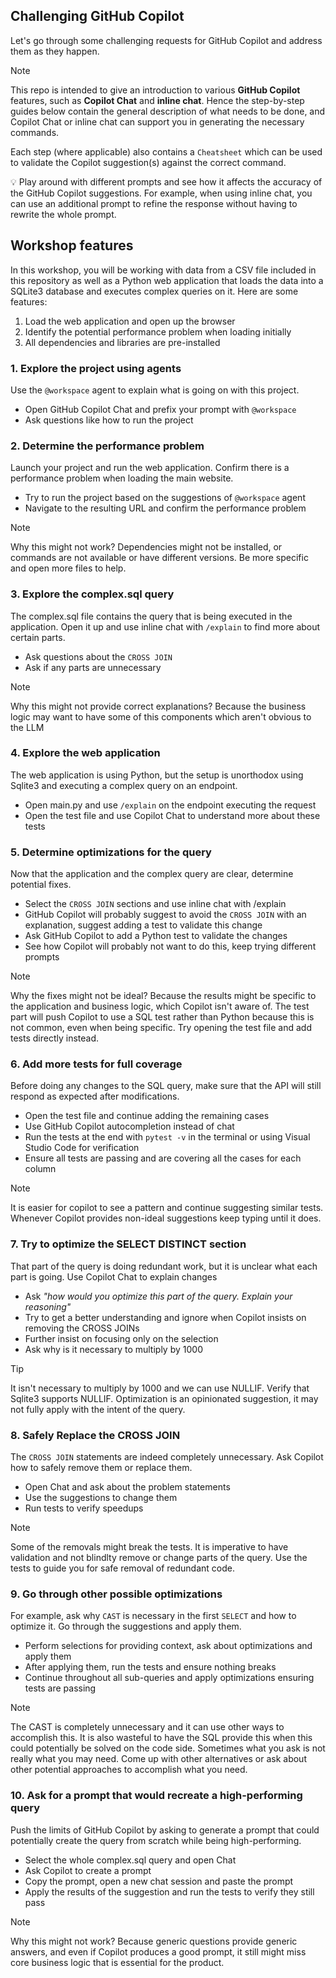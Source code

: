 ## Challenging GitHub Copilot

Let's go through some challenging requests for GitHub Copilot and address them
as they happen.

> [!NOTE]
> This repo is intended to give an introduction to various **GitHub Copilot** features, such as **Copilot Chat** and **inline chat**. Hence the step-by-step guides below contain the general description of what needs to be done, and Copilot Chat or inline chat can support you in generating the necessary commands.
>
> Each step (where applicable) also contains a `Cheatsheet` which can be used to validate the Copilot suggestion(s) against the correct command.
>
> 💡 Play around with different prompts and see how it affects the accuracy of the GitHub Copilot suggestions. For example, when using inline chat, you can use an additional prompt to refine the response without having to rewrite the whole prompt.

## Workshop features

In this workshop, you will be working with data from a CSV file included in
this repository as well as a Python web application that loads the data into
a SQLite3 database and executes complex queries on it. Here are some features:

1. Load the web application and open up the browser
1. Identify the potential performance problem when loading initially
1. All dependencies and libraries are pre-installed


### 1. Explore the project using agents

Use the `@workspace` agent to explain what is going on with this project.

- Open GitHub Copilot Chat and prefix your prompt with `@workspace`
- Ask questions like how to run the project

### 2. Determine the performance problem

Launch your project and run the web application. Confirm there is a performance
problem when loading the main website.

- Try to run the project based on the suggestions of `@workspace` agent
- Navigate to the resulting URL and confirm the performance problem

> [!NOTE]
> Why this might not work? Dependencies might not be installed, or commands are
> not available or have different versions. Be more specific and open more
> files to help.

### 3. Explore the complex.sql query

The complex.sql file contains the query that is being executed in the
application. Open it up and use inline chat with `/explain` to find more about
certain parts.

- Ask questions about the `CROSS JOIN`
- Ask if any parts are unnecessary

> [!NOTE]
> Why this might not provide correct explanations? Because the business logic
> may want to have some of this components which aren't obvious to the LLM


### 4. Explore the web application

The web application is using Python, but the setup is unorthodox using Sqlite3
and executing a complex query on an endpoint.

- Open main.py and use `/explain` on the endpoint executing the request
- Open the test file and use Copilot Chat to understand more about these tests


### 5. Determine optimizations for the query

Now that the application and the complex query are clear, determine potential
fixes.

- Select the `CROSS JOIN` sections and use inline chat with /explain
- GitHub Copilot will probably suggest to avoid the `CROSS JOIN` with an
  explanation, suggest adding a test to validate this change
- Ask GitHub Copilot to add a Python test to validate the changes
- See how Copilot will probably not want to do this, keep trying different
  prompts

> [!NOTE]
> Why the fixes might not be ideal? Because the results might be specific to
> the application and business logic, which Copilot isn't aware of. The test
> part will push Copilot to use a SQL test rather than Python because this is
> not common, even when being specific. Try opening the test file and add tests
> directly instead.


### 6. Add more tests for full coverage

Before doing any changes to the SQL query, make sure that the API will still
respond as expected after modifications.

- Open the test file and continue adding the remaining cases
- Use GitHub Copilot autocompletion instead of chat
- Run the tests at the end with `pytest -v` in the terminal or using Visual
  Studio Code for verification
- Ensure all tests are passing and are covering all the cases for each column

> [!NOTE]
> It is easier for copilot to see a pattern and continue suggesting similar
> tests. Whenever Copilot provides non-ideal suggestions keep typing until it
> does.


### 7. Try to optimize the SELECT DISTINCT section

That part of the query is doing redundant work, but it is unclear what each
part is going. Use Copilot Chat to explain changes

- Ask _"how would you optimize this part of the query. Explain your reasoning"_
- Try to get a better understanding and ignore when Copilot insists on removing
  the CROSS JOINs
- Further insist on focusing only on the selection
- Ask why is it necessary to multiply by 1000


> [!TIP]
> It isn't necessary to multiply by 1000 and we can use NULLIF. Verify that
> Sqlite3 supports NULLIF. Optimization is an opinionated suggestion, it may
> not fully apply with the intent of the query.


### 8. Safely Replace the CROSS JOIN

The `CROSS JOIN` statements are indeed completely unnecessary. Ask Copilot how
to safely remove them or replace them.

- Open Chat and ask about the problem statements
- Use the suggestions to change them
- Run tests to verify speedups

> [!NOTE]
> Some of the removals might break the tests. It is imperative to have
> validation and not blindlty remove or change parts of the query. Use the
> tests to guide you for safe removal of redundant code.


### 9. Go through other possible optimizations

For example, ask why `CAST` is necessary in the first `SELECT` and how to
optimize it. Go through the suggestions and apply them.

- Perform selections for providing context, ask about optimizations and apply
  them
- After applying them, run the tests and ensure nothing breaks
- Continue throughout all sub-queries and apply optimizations ensuring tests
  are passing

> [!NOTE]
> The CAST is completely unnecessary and it can use other ways to accomplish
> this. It is also wasteful to have the SQL provide this when this could
> potentially be solved on the code side. Sometimes what you ask is not really
> what you may need. Come up with other alternatives or ask about other
> potential approaches to accomplish what you need.


### 10. Ask for a prompt that would recreate a high-performing query

Push the limits of GitHub Copilot by asking to generate a prompt that could
potentially create the query from scratch while being high-performing.

- Select the whole complex.sql query and open Chat
- Ask Copilot to create a prompt
- Copy the prompt, open a new chat session and paste the prompt
- Apply the results of the suggestion and run the tests to verify they still
  pass

> [!NOTE]
> Why this might not work? Because generic questions provide generic answers,
> and even if Copilot produces a good prompt, it still might miss core business
> logic that is essential for the product.

